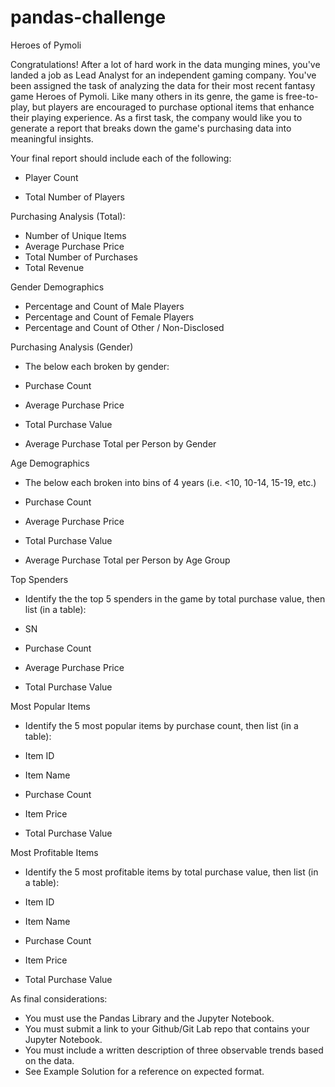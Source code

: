 # pandas-challenge
Heroes of Pymoli

Congratulations! After a lot of hard work in the data munging mines, you've landed a job as Lead Analyst for an independent gaming company. You've been assigned the task of analyzing the data for their most recent fantasy game Heroes of Pymoli.
Like many others in its genre, the game is free-to-play, but players are encouraged to purchase optional items that enhance their playing experience. As a first task, the company would like you to generate a report that breaks down the game's purchasing data into meaningful insights.

Your final report should include each of the following:

* Player Count

* Total Number of Players

Purchasing Analysis (Total):

 * Number of Unique Items
 * Average Purchase Price
 * Total Number of Purchases
 * Total Revenue


Gender Demographics

 * Percentage and Count of Male Players
 * Percentage and Count of Female Players
 * Percentage and Count of Other / Non-Disclosed


Purchasing Analysis (Gender)

* The below each broken by gender:

 * Purchase Count
 * Average Purchase Price
 * Total Purchase Value
 * Average Purchase Total per Person by Gender


Age Demographics

* The below each broken into bins of 4 years (i.e. <10, 10-14, 15-19, etc.)

 * Purchase Count
 * Average Purchase Price
 * Total Purchase Value
 * Average Purchase Total per Person by Age Group




Top Spenders

* Identify the the top 5 spenders in the game by total purchase value, then list (in a table):

 * SN
 * Purchase Count
 * Average Purchase Price
 * Total Purchase Value




Most Popular Items

* Identify the 5 most popular items by purchase count, then list (in a table):

 * Item ID
 * Item Name
 * Purchase Count
 * Item Price
 * Total Purchase Value




Most Profitable Items

* Identify the 5 most profitable items by total purchase value, then list (in a table):

 * Item ID
 * Item Name
 * Purchase Count
 * Item Price
 * Total Purchase Value



As final considerations:

 * You must use the Pandas Library and the Jupyter Notebook.
 * You must submit a link to your Github/Git Lab repo that contains your Jupyter Notebook.
 * You must include a written description of three observable trends based on the data.
 * See Example Solution for a reference on expected format.
